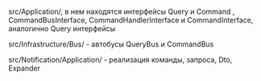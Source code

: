 src/Application/, в нем находятся интерфейсы Query и Command , CommandBusInterface, CommandHandlerInterface и CommandInterface, аналогично Query интерфейсы

src/Infrastructure/Bus/ - автобусы QueryBus и CommandBus

src/Notification/Application/ - реализация команды, запроса, Dto, Expander
